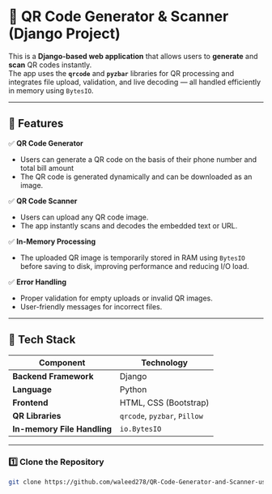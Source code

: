 # 📱 QR Code Generator & Scanner (Django Project)

This is a **Django-based web application** that allows users to **generate** and **scan** QR codes instantly.  
The app uses the **`qrcode`** and **`pyzbar`** libraries for QR processing and integrates file upload, validation, and live decoding — all handled efficiently in memory using `BytesIO`.

---

## 🚀 Features

✅ **QR Code Generator**  
- Users can generate a QR code on the basis of their phone number and total bill amount 
- The QR code is generated dynamically and can be downloaded as an image.  

✅ **QR Code Scanner**  
- Users can upload any QR code image.  
- The app instantly scans and decodes the embedded text or URL.  

✅ **In-Memory Processing**  
- The uploaded QR image is temporarily stored in RAM using `BytesIO` before saving to disk, improving performance and reducing I/O load.

✅ **Error Handling**  
- Proper validation for empty uploads or invalid QR images.  
- User-friendly messages for incorrect files.

---

## 🧠 Tech Stack

| Component | Technology |
|------------|-------------|
| **Backend Framework** | Django |
| **Language** | Python |
| **Frontend** | HTML, CSS (Bootstrap) |
| **QR Libraries** | `qrcode`, `pyzbar`, `Pillow` |
| **In-memory File Handling** | `io.BytesIO` |

---



### 1️⃣ Clone the Repository
```bash
git clone https://github.com/waleed278/QR-Code-Generator-and-Scanner-using-Django.git
